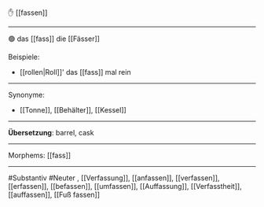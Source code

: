 ✋ [[fassen]]  

---

🟢 das [[fass]]
die [[Fässer]]

Beispiele:
- [[rollen|Roll]]' das [[fass]] mal rein 

---
Synonyme:
- [[Tonne]], [[Behälter]], [[Kessel]]

---
**Übersetzung**: barrel, cask

---

Morphems:
[[fass]]

---
#Substantiv #Neuter
, [[Verfassung]], [[anfassen]], [[verfassen]], [[erfassen]], [[befassen]], [[umfassen]], [[Auffassung]], [[Verfasstheit]], [[auffassen]], [[Fuß fassen]]